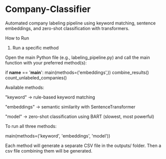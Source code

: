 # Company-Classifier
Automated company labeling pipeline using keyword matching, sentence embeddings, and zero-shot classification with transformers.

How to Run
1. Run a specific method

Open the main Python file (e.g., labeling_pipeline.py) and call the main function with your preferred method(s):

if __name__ == '__main__':
    main(methods=('embeddings',))
    combine_results()
    count_unlabeled_companies()


Available methods:

"keyword" -> rule-based keyword matching

"embeddings" -> semantic similarity with SentenceTransformer

"model" -> zero-shot classification using BART (slowest, most powerful)

To run all three methods:

main(methods=('keyword', 'embeddings', 'model'))


Each method will generate a separate CSV file in the outputs/ folder. Then a csv file combining them will be generated.
